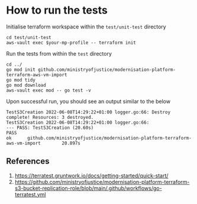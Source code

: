 # How to run the tests

Initialise terraform workspace within the `test/unit-test` directory

```
cd test/unit-test
aws-vault exec $your-mp-profile -- terraform init
```

Run the tests from within the `test` directory

```
cd ../
go mod init github.com/ministryofjustice/modernisation-platform-terraform-aws-vm-import
go mod tidy
go mod download
aws-vault exec mod -- go test -v
```

Upon successful run, you should see an output similar to the below

```
TestS3Creation 2022-06-08T14:29:22+01:00 logger.go:66: Destroy complete! Resources: 3 destroyed.
TestS3Creation 2022-06-08T14:29:22+01:00 logger.go:66:
--- PASS: TestS3Creation (20.60s)
PASS
ok      github.com/ministryofjustice/modernisation-platform-terraform-aws-vm-import        20.897s
```

## References

1. https://terratest.gruntwork.io/docs/getting-started/quick-start/
2. https://github.com/ministryofjustice/modernisation-platform-terraform-s3-bucket-replication-role/blob/main/.github/workflows/go-terratest.yml
